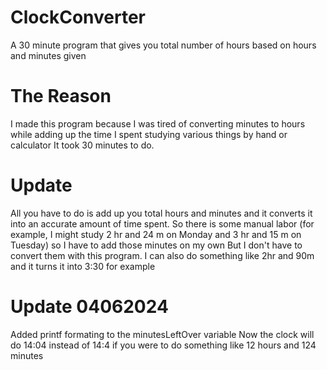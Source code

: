 # ClockConverter
 A 30 minute program that gives you total number of hours based on hours and minutes given

# The Reason
 I made this program because I was tired of converting minutes to hours while adding up the time I spent studying various things by hand or calculator
 It took 30 minutes to do. 

# Update
 All you have to do is add up you total hours and minutes and it converts it into an accurate amount of time spent. 
 So there is some manual labor (for example, I might study 2 hr and 24 m on Monday and 3 hr and 15 m on Tuesday) so I have to add those minutes on my own
 But I don't have to convert them with this program. 
 I can also do something like 2hr and 90m and it turns it into 3:30 for example
 
 # Update 04062024
 Added printf formating to the minutesLeftOver variable
 Now the clock will do 14:04 instead of 14:4 if you were to do something like 12 hours and 124 minutes
